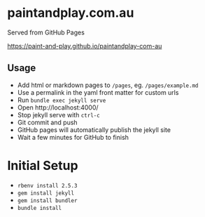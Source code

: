 # paintandplay.com.au

Served from GitHub Pages

https://paint-and-play.github.io/paintandplay-com-au

## Usage

* Add html or markdown pages to `/pages`, eg. `/pages/example.md`
* Use a permalink in the yaml front matter for custom urls
* Run `bundle exec jekyll serve`
* Open http://localhost:4000/
* Stop jekyll serve with `ctrl-c`
* Git commit and push
* GitHub pages will automatically publish the jekyll site
* Wait a few minutes for GitHub to finish

# Initial Setup

* `rbenv install 2.5.3`
* `gem install jekyll`
* `gem install bundler`
* `bundle install`
